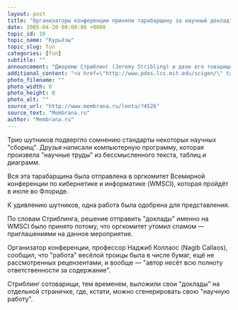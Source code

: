 ```yaml
---
layout: post
title: "Организаторы конференции приняли тарабарщину за научный доклад"
date: 2005-04-20 00:00:00 +0000
topic_id: 10
topic_name: "Курьёзы"
topic_slug: fun
categories: [fun]
subtitle: ""
announcement: "Джереми Стриблинг (Jeremy Stribling) и двое его товарищей-аспирантов из Массачусетского технологического института (MIT) представили академикам вместо своих научных работ сгенерированную компьютером тарабарщину — и один из \"докладов\" был принят к рассмотрению на международной конференции."
additional_content: "<a href=\"http://www.pdos.lcs.mit.edu/scigen/\" target=\"_blank\">Сделать диссертацию</a>"
photo_filename: ""
photo_width: 0
photo_height: 0
photo_alt: ""
source_url: "http://www.membrana.ru/lenta/?4526"
source_text: "Membrana.ru"
author: "Membrana.ru"
---
```

Трио шутников подвергло сомнению стандарты некоторых научных "сборищ". Друзья написали компьютерную программу, которая произвела "научные труды" из бессмысленного текста, таблиц и диаграмм.

Вся эта тарабарщина была отправлена в оргкомитет Всемирной конференции по кибернетике и информатике (WMSCI), которая пройдёт в июле во Флориде.

К удивлению шутников, одна работа была одобрена для представления.

По словам Стриблинга, решение отправить "доклады" именно на WMSCI было принято потому, что оргкомитет утомил спамом — приглашениями на данное мероприятие.

Организатор конференции, профессор Наджиб Коллаос (Nagib Callaos), сообщил, что "работа" весёлой троицы была в числе бумаг, ещё не рассмотренных рецензентами, и вообще — "автор несёт всю полноту ответственности за содержание".

Стриблинг сотоварищи, тем временем, выложили свои "доклады" на отдельной страничке, где, кстати, можно сгенерировать свою "научную работу".
